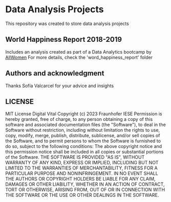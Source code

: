 # Data Analysis Projects

This repository was created to store data analysis projects 

## World Happiness Report 2018-2019
Includes an analysis created as part of a Data Analytics bootcamp by [AllWomen]([https://www.google.com](https://www.allwomen.tech/bootcamp/data-analytics-bootcamp/))
For more details, check the 'word_happiness_report' folder

## Authors and acknowledgment
Thanks Sofía Valcarcel for your advice and insights 

## LICENSE
MIT License
Digital Vital
Copyright (c) 2023 Fraunhofer IESE
Permission is hereby granted, free of charge, to any person obtaining a copy
of this software and associated documentation files (the "Software"), to deal
in the Software without restriction, including without limitation the rights
to use, copy, modify, merge, publish, distribute, sublicense, and/or sell
copies of the Software, and to permit persons to whom the Software is
furnished to do so, subject to the following conditions:
The above copyright notice and this permission notice shall be included in all
copies or substantial portions of the Software.
THE SOFTWARE IS PROVIDED "AS IS", WITHOUT WARRANTY OF ANY KIND, EXPRESS OR
IMPLIED, INCLUDING BUT NOT LIMITED TO THE WARRANTIES OF MERCHANTABILITY,
FITNESS FOR A PARTICULAR PURPOSE AND NONINFRINGEMENT. IN NO EVENT SHALL THE
AUTHORS OR COPYRIGHT HOLDERS BE LIABLE FOR ANY CLAIM, DAMAGES OR OTHER
LIABILITY, WHETHER IN AN ACTION OF CONTRACT, TORT OR OTHERWISE, ARISING FROM,
OUT OF OR IN CONNECTION WITH THE SOFTWARE OR THE USE OR OTHER DEALINGS IN THE
SOFTWARE.
